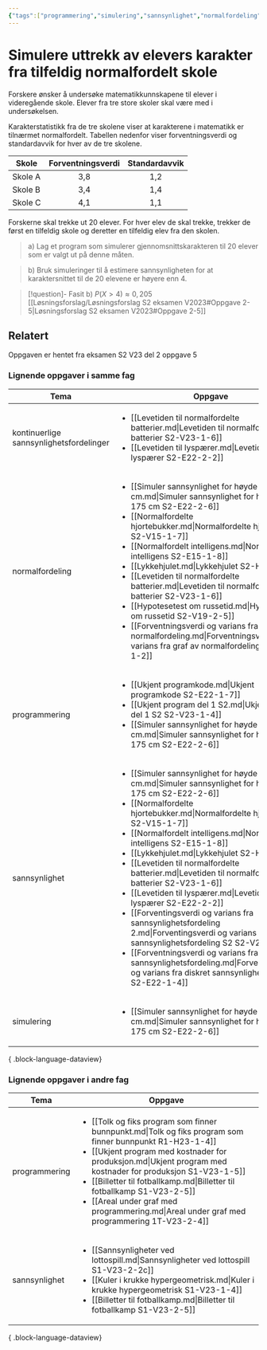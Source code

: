 ```yaml
---
{"tags":["programmering","simulering","sannsynlighet","normalfordeling","kontinuerlige sannsynlighetsfordelinger","oppgave","s2","del2"],"temaer":["programmering","simulering","sannsynlighet","normalfordeling","kontinuerlige sannsynlighetsfordelinger"],"alias":[null],"del":2,"oppgave":5,"fag":"s2","eksamen":"v23","dg-publish":true,"title":"Simulere uttrekk av elevers karakter fra tilfeldig normalfordelt skole","date":"2023-05-27","modified":"2023-05-29","permalink":"/simulere-uttrekk-av-elevers-karakter-fra-tilfeldig-normalfordelt-skole/","dgPassFrontmatter":true}
---
```



# Simulere uttrekk av elevers karakter fra tilfeldig normalfordelt skole
Forskere ønsker å undersøke matematikkunnskapene til elever i videregående skole. Elever fra tre store skoler skal være med i undersøkelsen.

Karakterstatistikk fra de tre skolene viser at karakterene i matematikk er tilnærmet normalfordelt. Tabellen nedenfor viser forventningsverdi og standardavvik for hver av de tre skolene.

| Skole   | Forventningsverdi | Standardavvik |
| ------- |:-----------------:|:-------------:|
| Skole A |        3,8        |      1,2      |
| Skole B |        3,4        |      1,4      |
| Skole C |        4,1        |      1,1      |

Forskerne skal trekke ut 20 elever. For hver elev de skal trekke, trekker de først en tilfeldig skole og deretter en tilfeldig elev fra den skolen.

>a) Lag et program som simulerer gjennomsnittskarakteren til 20 elever som er valgt ut på denne måten.

>b) Bruk simuleringer til å estimere sannsynligheten for at karaktersnittet til de 20 elevene er høyere enn 4. 

>[!question]- Fasit
>b) $P(X>4)\approx 0{,}205$
>[[Løsningsforslag/Løsningsforslag S2 eksamen V2023#Oppgave 2-5\|Løsningsforslag S2 eksamen V2023#Oppgave 2-5]]

## Relatert
<p><span>Oppgaven er hentet fra eksamen S2 V23 del 2 oppgave 5</span></p>

### Lignende oppgaver i samme fag
| Tema                                    | Oppgave                                                                                                                                                                                                                                                                                                                                                                                                                                                                                                                                                                                                                                                                                                                                                                                                                                          |
| --------------------------------------- | ------------------------------------------------------------------------------------------------------------------------------------------------------------------------------------------------------------------------------------------------------------------------------------------------------------------------------------------------------------------------------------------------------------------------------------------------------------------------------------------------------------------------------------------------------------------------------------------------------------------------------------------------------------------------------------------------------------------------------------------------------------------------------------------------------------------------------------------------ |
| kontinuerlige sannsynlighetsfordelinger | <ul><li>[[Levetiden til normalfordelte batterier.md\\|Levetiden til normalfordelte batterier S2-V23-1-6]]</li><li>[[Levetiden til lyspærer.md\\|Levetiden til lyspærer S2-E22-2-2]]</li></ul>                                                                                                                                                                                                                                                                                                                                                                                                                                                                                                                                                                                                                                                    |
| normalfordeling                         | <ul><li>[[Simuler sannsynlighet for høyde over 175 cm.md\\|Simuler sannsynlighet for høyde over 175 cm S2-E22-2-6]]</li><li>[[Normalfordelte hjortebukker.md\\|Normalfordelte hjortebukker S2-V15-1-7]]</li><li>[[Normalfordelt intelligens.md\\|Normalfordelt intelligens S2-E15-1-8]]</li><li>[[Lykkehjulet.md\\|Lykkehjulet S2-H22-1-8]]</li><li>[[Levetiden til normalfordelte batterier.md\\|Levetiden til normalfordelte batterier S2-V23-1-6]]</li><li>[[Hypotesetest om russetid.md\\|Hypotesetest om russetid S2-V19-2-5]]</li><li>[[Forventningsverdi og varians fra graf av normalfordeling.md\\|Forventningsverdi og varians fra graf av normalfordeling S2-H13-1-2]]</li></ul>                                                                                                                                                      |
| programmering                           | <ul><li>[[Ukjent programkode.md\\|Ukjent programkode S2-E22-1-7]]</li><li>[[Ukjent program del 1 S2.md\\|Ukjent program del 1 S2 S2-V23-1-4]]</li><li>[[Simuler sannsynlighet for høyde over 175 cm.md\\|Simuler sannsynlighet for høyde over 175 cm S2-E22-2-6]]</li></ul>                                                                                                                                                                                                                                                                                                                                                                                                                                                                                                                                                                      |
| sannsynlighet                           | <ul><li>[[Simuler sannsynlighet for høyde over 175 cm.md\\|Simuler sannsynlighet for høyde over 175 cm S2-E22-2-6]]</li><li>[[Normalfordelte hjortebukker.md\\|Normalfordelte hjortebukker S2-V15-1-7]]</li><li>[[Normalfordelt intelligens.md\\|Normalfordelt intelligens S2-E15-1-8]]</li><li>[[Lykkehjulet.md\\|Lykkehjulet S2-H22-1-8]]</li><li>[[Levetiden til normalfordelte batterier.md\\|Levetiden til normalfordelte batterier S2-V23-1-6]]</li><li>[[Levetiden til lyspærer.md\\|Levetiden til lyspærer S2-E22-2-2]]</li><li>[[Forventingsverdi og varians fra sannsynlighetsfordeling 2.md\\|Forventingsverdi og varians fra sannsynlighetsfordeling S2 S2-V23-1-3]]</li><li>[[Forventningsverdi og varians fra sannsynlighetsfordeling.md\\|Forventningsverdi og varians fra diskret sannsynlighetsfordeling S2-E22-1-4]]</li></ul> |
| simulering                              | <ul><li>[[Simuler sannsynlighet for høyde over 175 cm.md\\|Simuler sannsynlighet for høyde over 175 cm S2-E22-2-6]]</li></ul>                                                                                                                                                                                                                                                                                                                                                                                                                                                                                                                                                                                                                                                                                                                    |

{ .block-language-dataview}

### Lignende oppgaver i andre fag
| Tema          | Oppgave                                                                                                                                                                                                                                                                                                                                                                                                                         |
| ------------- | ------------------------------------------------------------------------------------------------------------------------------------------------------------------------------------------------------------------------------------------------------------------------------------------------------------------------------------------------------------------------------------------------------------------------------- |
| programmering | <ul><li>[[Tolk og fiks program som finner bunnpunkt.md\\|Tolk og fiks program som finner bunnpunkt R1-H23-1-4]]</li><li>[[Ukjent program med kostnader for produksjon.md\\|Ukjent program med kostnader for produksjon S1-V23-1-5]]</li><li>[[Billetter til fotballkamp.md\\|Billetter til fotballkamp S1-V23-2-5]]</li><li>[[Areal under graf med programmering.md\\|Areal under graf med programmering 1T-V23-2-4]]</li></ul> |
| sannsynlighet | <ul><li>[[Sannsynligheter ved lottospill.md\\|Sannsynligheter ved lottospill S1-V23-2-2c]]</li><li>[[Kuler i krukke hypergeometrisk.md\\|Kuler i krukke hypergeometrisk S1-V23-1-4]]</li><li>[[Billetter til fotballkamp.md\\|Billetter til fotballkamp S1-V23-2-5]]</li></ul>                                                                                                                                                  |

{ .block-language-dataview}
